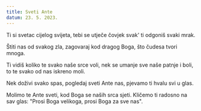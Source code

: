 ```yaml
---
title: Sveti Ante
datum: 23. 5. 2023.
---
```

Ti si svetac cijelog svijeta,
tebi se utječe čovjek svak'
ti odgoniš svaki mrak.

Štiti nas od svakog zla,
zagovaraj kod dragog Boga,
što čudesa tvori mnoga.


Ti vidiš koliko te svako naše srce voli,
nek se umanje sve naše patnje i boli,
to te svako od nas iskreno moli.

Nek doživi svako spas,
pogledaj sveti Ante nas,
pjevamo ti hvalu svi u glas.

Molimo te Ante sveti,
kod Boga se naših srca sjeti.
Kličemo ti radosno na sav glas:
"Prosi Boga velikoga, prosi Boga za sve nas".